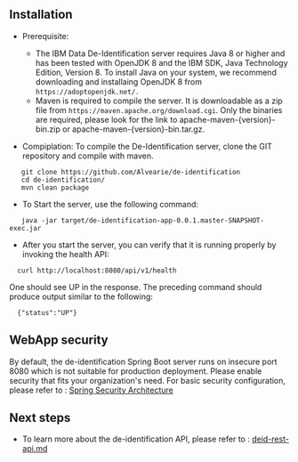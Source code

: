 ## Installation

 - Prerequisite: 
   - The IBM Data De-Identification server requires Java 8 or higher and has been tested with OpenJDK 8 and the IBM SDK, Java Technology Edition, Version 8.  To install Java on your system, we recommend downloading and installaing OpenJDK 8 from `https://adoptopenjdk.net/.`
   - Maven is required to compile the server.  It is downloadable as a zip file from `https://maven.apache.org/download.cgi`.  Only the binaries are required, please look for the link to apache-maven-{version}-bin.zip or apache-maven-{version}-bin.tar.gz.

 - Compiplation:  To compile the De-Identification server, clone the GIT repository and compile with maven.

```
   git clone https://github.com/Alvearie/de-identification
   cd de-identification/
   mvn clean package
```

 - To Start the server, use the following command:

```
   java -jar target/de-identification-app-0.0.1.master-SNAPSHOT-exec.jar
```

 - After you start the server, you can verify that it is running properly by invoking the health API:

 ```
   curl http://localhost:8080/api/v1/health
 ```

 One should see UP in the response. The preceding command should produce output similar to the following:

 ```
   {"status":"UP"}
 ``` 

## WebApp security

By default, the de-identification Spring Boot server runs on insecure port 8080 which is not suitable for production deployment.  Please enable security that fits your organization's need. For basic security configuration, please refer to : [Spring Security Architecture](https://spring.io/guides/topicals/spring-security-architecture/) 


## Next steps

- To learn more about the de-identification API, please refer to : [deid-rest-api.md](deid-rest-api.md)
